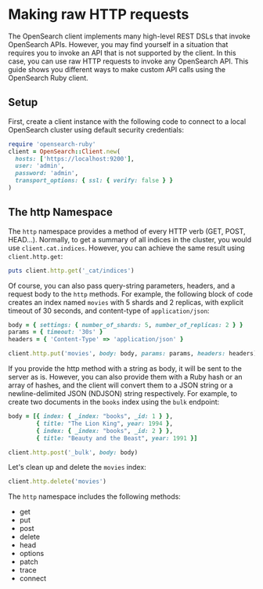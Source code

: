 # Making raw HTTP requests

The OpenSearch client implements many high-level REST DSLs that invoke OpenSearch APIs. However, you may find yourself in a situation that requires you to invoke an API that is not supported by the client. In this case, you can use raw HTTP requests to invoke any OpenSearch API. This guide shows you different ways to make custom API calls using the OpenSearch Ruby client.

## Setup
First, create a client instance with the following code to connect to a local OpenSearch cluster using default security credentials:

```ruby
require 'opensearch-ruby'
client = OpenSearch::Client.new(
  hosts: ['https://localhost:9200'],
  user: 'admin',
  password: 'admin',
  transport_options: { ssl: { verify: false } }
)
```

## The http Namespace

The `http` namespace provides a method of every HTTP verb (GET, POST, HEAD...). Normally, to get a summary of all indices in the cluster, you would use `client.cat.indices`. However, you can achieve the same result using `client.http.get`:

```ruby
puts client.http.get('_cat/indices')
```

Of course, you can also pass query-string parameters, headers, and a request body to the `http` methods. For example, the following block of code creates an index named `movies` with 5 shards and 2 replicas, with explicit timeout of 30 seconds, and content-type of `application/json`:

```ruby
body = { settings: { number_of_shards: 5, number_of_replicas: 2 } }
params = { timeout: '30s' }
headers = { 'Content-Type' => 'application/json' }

client.http.put('movies', body: body, params: params, headers: headers)
```

If you provide the http method with a string as body, it will be sent to the server as is. However, you can also provide them with a Ruby hash or an array of hashes, and the client will convert them to a JSON string or a newline-delimited JSON (NDJSON) string respectively. For example, to create two documents in the `books` index using the `bulk` endpoint:

```ruby
body = [{ index: { _index: "books", _id: 1 } },
        { title: "The Lion King", year: 1994 },
        { index: { _index: "books", _id: 2 } },
        { title: "Beauty and the Beast", year: 1991 }]

client.http.post('_bulk', body: body)
```

Let's clean up and delete the `movies` index:

```ruby
client.http.delete('movies')
```

The `http` namespace includes the following methods:
- get
- put
- post
- delete
- head
- options
- patch
- trace
- connect
